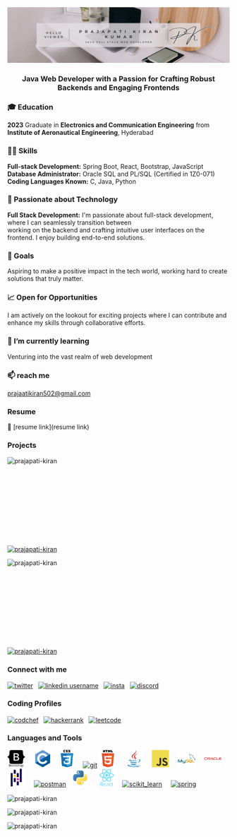 <img src="https://raw.githubusercontent.com/Prajapati-kiran/readme-related-content/main/readme-coverpage.png" alt="prajapati-kiran" />
<h3 align="center">Java Web Developer with a Passion for Crafting Robust Backends and Engaging Frontends</h3>

### 🎓 Education 
**2023** Graduate in **Electronics and Communication Engineering** from **Institute of Aeronautical Engineering**, Hyderabad

### 👨‍💻 Skills
   **Full-stack Development:** Spring Boot, React, Bootstrap, JavaScript  
   **Database Administrator:** Oracle SQL and PL/SQL (Certified in 1Z0-071)  
   **Coding Languages Known:** C, Java, Python  
   
### 🚀 Passionate about Technology
**Full Stack Development:** I'm passionate about full-stack development, where I can seamlessly transition between  
working on the backend and crafting intuitive user interfaces on the frontend. I enjoy building end-to-end solutions.

### 🌟 Goals
Aspiring to make a positive impact in the tech world, working hard to create solutions that truly matter.

### 📈 Open for Opportunities 
I am actively on the lookout for exciting projects where I can contribute and enhance my skills through collaborative efforts.

### 🌱 I’m currently learning
Venturing into the vast realm of web development

### 📫 reach me
prajaatikiran502@gmail.com

### Resume 
📄 [resume link](resume link)

### Projects
<p align="center">
<p><a href="https://github.com/Prajapati-kiran/Employee-Management-System"><img align="left" src="https://prajapati-kiran.github.io/readme-related-content/emp-svg-file/emp.svg" alt="prajapati-kiran"  height="200" width="400" /></a></p>
<p><a href="https://github.com/Prajapati-kiran/Real-Estate-price-prediction"><img src="https://prajapati-kiran.github.io/readme-related-content/ml-svg-file/ml.svg" alt="prajapati-kiran" height="200" width="400"  /></a></p>
<p><a href="https://github.com/Prajapati-kiran/TEEN_PATTI"><img align="left" src="https://prajapati-kiran.github.io/readme-related-content/login-svg-file/login.svg" alt="prajapati-kiran" height="200" width="400"  /></a></p>
<p><a href="#"><img src="https://prajapati-kiran.github.io/readme-related-content/tricards-svg-file/tricards.svg" alt="prajapati-kiran" height="200" width="400" /></a></p>
</p>

### Connect with me
<p >
<a href="https://twitter.com/twitter" target="blank"><img align="center" src="https://raw.githubusercontent.com/rahuldkjain/github-profile-readme-generator/master/src/images/icons/Social/twitter.svg" alt="twitter" height="30" width="40" /></a> &nbsp
<a href="https://linkedin.com/in/linkedin username" target="blank"><img align="center" src="https://raw.githubusercontent.com/rahuldkjain/github-profile-readme-generator/master/src/images/icons/Social/linked-in-alt.svg" alt="linkedin username" height="30" width="40" /></a> &nbsp
<a href="https://instagram.com/insta" target="blank"><img align="center" src="https://raw.githubusercontent.com/rahuldkjain/github-profile-readme-generator/master/src/images/icons/Social/instagram.svg" alt="insta" height="30" width="40" /></a> &nbsp
<a href="https://discord.gg/discord" target="blank"><img align="center" src="https://raw.githubusercontent.com/rahuldkjain/github-profile-readme-generator/master/src/images/icons/Social/discord.svg" alt="discord" height="30" width="40" /></a></p>

### Coding Profiles
<p ><a href="https://www.codechef.com/users/codchef" target="blank"><img align="center" src="https://cdn.jsdelivr.net/npm/simple-icons@3.1.0/icons/codechef.svg" alt="codchef" height="30" width="40" /></a> &nbsp
<a href="https://www.hackerrank.com/hackerrank" target="blank"><img align="center" src="https://raw.githubusercontent.com/rahuldkjain/github-profile-readme-generator/master/src/images/icons/Social/hackerrank.svg" alt="hackerrank" height="30" width="40" /></a> &nbsp
<a href="https://www.leetcode.com/leetcode" target="blank"><img align="center" src="https://raw.githubusercontent.com/rahuldkjain/github-profile-readme-generator/master/src/images/icons/Social/leet-code.svg" alt="leetcode" height="30" width="40" /></a> &nbsp
</p>

### Languages and Tools
<p > <a href="https://getbootstrap.com" target="_blank" rel="noreferrer"> <img src="https://raw.githubusercontent.com/devicons/devicon/master/icons/bootstrap/bootstrap-plain-wordmark.svg" alt="bootstrap" width="40" height="40" /></a> &nbsp  &nbsp
  <a href="https://www.cprogramming.com/" target="_blank" rel="noreferrer"> <img src="https://raw.githubusercontent.com/devicons/devicon/master/icons/c/c-original.svg" alt="c" width="40" height="40"/></a>&nbsp &nbsp
  <a href="https://www.w3schools.com/css/" target="_blank" rel="noreferrer"> <img src="https://raw.githubusercontent.com/devicons/devicon/master/icons/css3/css3-original-wordmark.svg" alt="css3" width="40" height="40"/></a>&nbsp &nbsp
  <a href="https://git-scm.com/" target="_blank" rel="noreferrer"> <img src="https://www.vectorlogo.zone/logos/git-scm/git-scm-icon.svg" alt="git" width="40" height="40"/></a>
  <a href="https://www.w3.org/html/" target="_blank" rel="noreferrer"> <img src="https://raw.githubusercontent.com/devicons/devicon/master/icons/html5/html5-original-wordmark.svg" alt="html5" width="40" height="40"/></a> &nbsp &nbsp
  <a href="https://www.java.com" target="_blank" rel="noreferrer"> <img src="https://raw.githubusercontent.com/devicons/devicon/master/icons/java/java-original.svg" alt="java" width="40" height="40"/></a> &nbsp &nbsp
  <a href="https://developer.mozilla.org/en-US/docs/Web/JavaScript" target="_blank" rel="noreferrer"> <img src="https://raw.githubusercontent.com/devicons/devicon/master/icons/javascript/javascript-original.svg" alt="javascript" width="40" height="40"/></a>  &nbsp &nbsp
  <a href="https://www.mysql.com/" target="_blank" rel="noreferrer"> <img src="https://raw.githubusercontent.com/devicons/devicon/master/icons/mysql/mysql-original-wordmark.svg" alt="mysql" width="40" height="40"/></a> &nbsp &nbsp
  <a href="https://www.oracle.com/" target="_blank" rel="noreferrer"> <img src="https://raw.githubusercontent.com/devicons/devicon/master/icons/oracle/oracle-original.svg" alt="oracle" width="40" height="40"/></a>  &nbsp &nbsp
  <a href="https://pandas.pydata.org/" target="_blank" rel="noreferrer"> <img src="https://raw.githubusercontent.com/devicons/devicon/2ae2a900d2f041da66e950e4d48052658d850630/icons/pandas/pandas-original.svg" alt="pandas" width="40" height="40"/></a> &nbsp  &nbsp
  <a href="https://postman.com" target="_blank" rel="noreferrer"> <img src="https://www.vectorlogo.zone/logos/getpostman/getpostman-icon.svg" alt="postman" width="40" height="40"/></a> &nbsp 
  <a href="https://www.python.org" target="_blank" rel="noreferrer"> <img src="https://raw.githubusercontent.com/devicons/devicon/master/icons/python/python-original.svg" alt="python" width="40" height="40"/></a> &nbsp &nbsp
  <a href="https://reactjs.org/" target="_blank" rel="noreferrer"> <img src="https://raw.githubusercontent.com/devicons/devicon/master/icons/react/react-original-wordmark.svg" alt="react" width="40" height="40"/></a>&nbsp &nbsp
  <a href="https://scikit-learn.org/" target="_blank" rel="noreferrer"> <img src="https://upload.wikimedia.org/wikipedia/commons/0/05/Scikit_learn_logo_small.svg" alt="scikit_learn" width="40" height="40"/></a> &nbsp  &nbsp
  <a href="https://spring.io/" target="_blank" rel="noreferrer"> <img src="https://www.vectorlogo.zone/logos/springio/springio-icon.svg" alt="spring" width="40" height="40"/></a> 
</p>
<p >
<p><img align="center" src="https://github-readme-streak-stats.herokuapp.com/?user=prajapati-kiran&" alt="prajapati-kiran" /></p>
<p>&nbsp;<img align="left" src="https://github-readme-stats.vercel.app/api?username=prajapati-kiran&show_icons=true&locale=en" alt="prajapati-kiran" /></p>
<p><img align="left" src="https://github-readme-stats.vercel.app/api/top-langs?username=prajapati-kiran&show_icons=true&locale=en&layout=compact" alt="prajapati-kiran" /></p>
</p>
